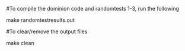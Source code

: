 
#To compile the dominion code and randomtests 1-3, run the following

make randomtestresults.out


#To clear/remove the output files

make clean

